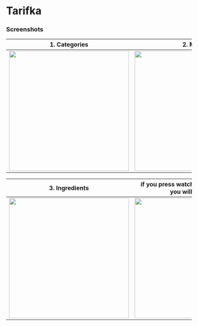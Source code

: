 <h1>Tarifka</h1>
                 
<h3 style="text-white">Screenshots</h3>

|1. Categories|2. Meals |
|---|---|
|<img src="https://user-images.githubusercontent.com/45782857/180899776-70eb3a78-4dfc-44c4-929f-1845fc01d9f9.png" width="325"/>|<img src="https://user-images.githubusercontent.com/45782857/180899780-b3cb5d43-cb3e-49e7-ae4e-02c8b6fa0d51.png" width="325"  />|

|3. Ingredients|if you press watch on youtube button you will be direct|
|---|---|
|<img src="https://user-images.githubusercontent.com/45782857/180899787-b2854789-f414-473f-b769-cab30e5c7afc.png" width="325"/>|<img src="https://user-images.githubusercontent.com/45782857/180899792-f6dc54be-f263-4ac3-9cf9-2e67d75934a8.png" width="325" />|

